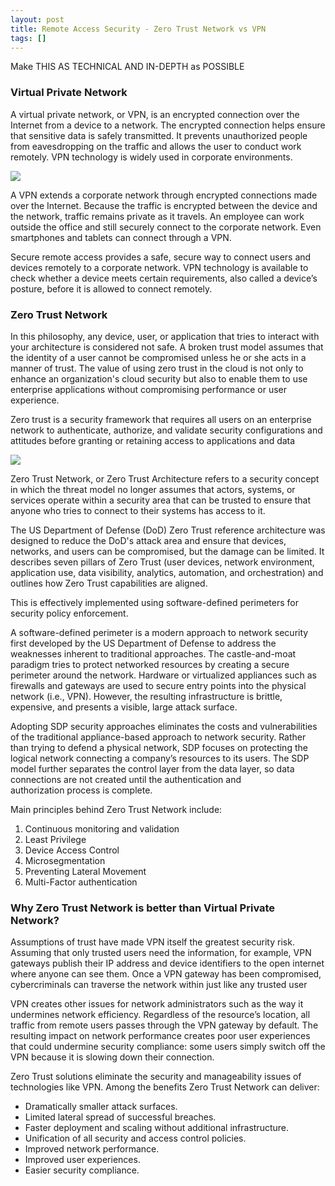 ```yaml
---
layout: post
title: Remote Access Security - Zero Trust Network vs VPN 
tags: []
---
```

Make THIS AS TECHNICAL AND IN-DEPTH as POSSIBLE
### Virtual Private Network
A virtual private network, or VPN, is an encrypted connection over the Internet from a device to a network. The encrypted connection helps ensure that sensitive data is safely transmitted. It prevents unauthorized people from eavesdropping on the traffic and allows the user to conduct work remotely. VPN technology is widely used in corporate environments.

![](../../../assets/images/ztn_vs_vpn/how_does_vpn_work_diagram.png)

A VPN extends a corporate network through encrypted connections made over the Internet. Because the traffic is encrypted between the device and the network, traffic remains private as it travels. An employee can work outside the office and still securely connect to the corporate network. Even smartphones and tablets can connect through a VPN.

Secure remote access provides a safe, secure way to connect users and devices remotely to a corporate network. VPN technology is available to check whether a device meets certain requirements, also called a device’s posture, before it is allowed to connect remotely.

### Zero Trust Network
In this philosophy, any device, user, or application that tries to interact with your architecture is considered not safe. A broken trust model assumes that the identity of a user cannot be compromised unless he or she acts in a manner of trust. The value of using zero trust in the cloud is not only to enhance an organization's cloud security but also to enable them to use enterprise applications without compromising performance or user experience.

Zero trust is a security framework that requires all users on an enterprise network to authenticate, authorize, and validate security configurations and attitudes before granting or retaining access to applications and data

![](../../../assets/images/ztn_vs_vpn/ZTN.jpeg)

Zero Trust Network, or Zero Trust Architecture refers to a security concept in which the threat model no longer assumes that actors, systems, or services operate within a security area that can be trusted to ensure that anyone who tries to connect to their systems has access to it.

The US Department of Defense (DoD) Zero Trust reference architecture was designed to reduce the DoD's attack area and ensure that devices, networks, and users can be compromised, but the damage can be limited. It describes seven pillars of Zero Trust (user devices, network environment, application use, data visibility, analytics, automation, and orchestration) and outlines how Zero Trust capabilities are aligned.

This is effectively implemented using software-defined perimeters for security policy enforcement.

A software-defined perimeter is a modern approach to network security first developed by the US Department of Defense to address the weaknesses inherent to traditional approaches. The castle-and-moat paradigm tries to protect networked resources by creating a secure perimeter around the network. Hardware or virtualized appliances such as firewalls and gateways are used to secure entry points into the physical network (i.e., VPN). However, the resulting infrastructure is brittle, expensive, and presents a visible, large attack surface.

Adopting SDP security approaches eliminates the costs and vulnerabilities of the traditional appliance-based approach to network security. Rather than trying to defend a physical network, SDP focuses on protecting the logical network connecting a company’s resources to its users. The SDP model further separates the control layer from the data layer, so data connections are not created until the authentication and authorization process is complete.

Main principles behind Zero Trust Network include:

1. Continuous monitoring and validation 
2. Least Privilege
3. Device Access Control
4. Microsegmentation
5. Preventing Lateral Movement
6. Multi-Factor authentication

### Why Zero Trust Network is better than Virtual Private Network?
Assumptions of trust have made VPN itself the greatest security risk. Assuming that only trusted users need the information, for example, VPN gateways publish their IP address and device identifiers to the open internet where anyone can see them. Once a VPN gateway has been compromised, cybercriminals can traverse the network within just like any trusted user

VPN creates other issues for network administrators such as the way it undermines network efficiency. Regardless of the resource’s location, all traffic from remote users passes through the VPN gateway by default. The resulting impact on network performance creates poor user experiences that could undermine security compliance: some users simply switch off the VPN because it is slowing down their connection.

Zero Trust solutions eliminate the security and manageability issues of technologies like VPN. Among the benefits Zero Trust Network can deliver:

-  Dramatically smaller attack surfaces.
-  Limited lateral spread of successful breaches.
-  Faster deployment and scaling without additional infrastructure.
-  Unification of all security and access control policies.
-  Improved network performance.
-  Improved user experiences.
-  Easier security compliance.
